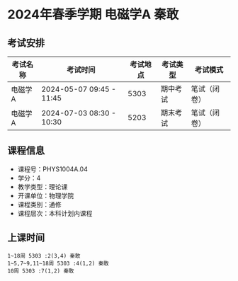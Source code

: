 # 2024年春季学期 电磁学A 秦敢




## 考试安排

| 考试名称 | 考试时间 | 考试地点 | 考试类型 | 考试模式 |
| -------- | -------- | -------- | -------- | -------- |
| 电磁学A | 2024-05-07 09:45 - 11:45 | 5303 | 期中考试 | 笔试（闭卷） |
| 电磁学A | 2024-07-03 08:30 - 10:30 | 5203 | 期末考试 | 笔试（闭卷） |





## 课程信息

- 课程号：PHYS1004A.04
- 学分：4
- 教学类型：理论课
- 开课单位：物理学院
- 课程类别：通修
- 课程层次：本科计划内课程

## 上课时间

```
1~18周 5303 :2(3,4) 秦敢
1~5,7~9,11~18周 5303 :4(1,2) 秦敢
10周 5303 :7(1,2) 秦敢
```

